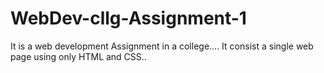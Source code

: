 # WebDev-cllg-Assignment-1
It is a web development Assignment in a college.... It consist a single web page using only HTML and CSS..
